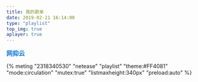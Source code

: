 ```yaml
---
title: 我的歌单
date: 2019-02-21 16:14:00
type: "playlist"
top_img: true
aplayer: true
---
```


<font color=#0c74d6 size=3 face="黑体">**网抑云**</font>      

{% meting "2318340530" "netease" "playlist" "theme:#FF4081" "mode:circulation" "mutex:true" "listmaxheight:340px" "preload:auto" %}





<div class="aplayer no-destroy" data-id="000PeZCQ1i4XVs" data-server="tencent" data-type="artist" data-fixed="true" data-mini="true" data-listFolded="false" data-order="random" data-preload="none" data-autoplay="true" muted></div>
